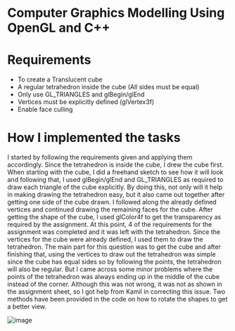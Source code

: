 # Computer Graphics Modelling Using OpenGL and C++

# Requirements
* To create a Translucent cube
* A regular tetrahedron inside the cube (All sides must be equal)
* Only use GL_TRIANGLES and glBegin/glEnd
* Vertices must be explicitly defined (glVertex3f)
* Enable face culling

# How I implemented the tasks
I started by following the requirements given and applying them accordingly. Since the tetrahedron is inside the cube, I drew the cube first. When starting with the cube, I did a freehand sketch to see how it will look and following that, I used glBegin/glEnd and GL_TRIANGLES as required to draw each triangle of the cube explicitly. By doing this, not only will it help in making drawing the tetrahedron easy, but it also came out together after getting one side of the cube drawn. I followed along the already defined vertices and continued drawing the remaining faces for the cube. After getting the shape of the cube, I used glColor4f to get the transparency as required by the assignment. At this point, 4 of the requirements for the assignment was completed and it was left with the tetrahedron. Since the vertices for the cube were already defined, I used them to draw the tetrahedron. The main part for this question was to get the cube and after finishing that, using the vertices to draw out the tetrahedron was simple since the cube has equal sides so by following the points, the tetrahedron will also be regular.
But I came across some minor problems where the points of the tetrahedron was always ending up in the middle of the cube instead of the corner. Although this was not wrong, it was not as shown in the assignment sheet, so I got help from Kamil in correcting this issue.
Two methods have been provided in the code on how to rotate the shapes to get a better view.

![image](https://user-images.githubusercontent.com/58789172/123662802-b5ca6400-d82d-11eb-8d6e-a9b822ab81ee.png)
